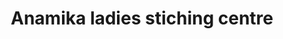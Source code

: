 ---
title: "Anamika ladies stiching centre"
url: /kollam/anamika-ladies-stiching-centre/
shop: Schneiderei
---